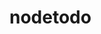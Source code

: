 # nodetodo
[![<mfunaki>](https://circleci.com/gh/mfunaki/nodetodo.svg?style=svg)](<https://app.circleci.com/pipelines/gh/mfunaki/nodetodo>)
